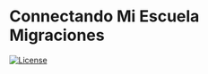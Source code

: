 #  Connectando Mi Escuela Migraciones

[![License](https://poser.pugx.org/laravel/framework/license.svg)](https://packagist.org/packages/laravel/framework)
